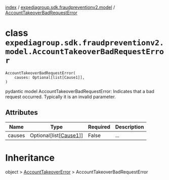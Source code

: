[index](index.md) / [expediagroup.sdk.fraudpreventionv2.model](expediagroup.sdk.fraudpreventionv2.model.md) / [AccountTakeoverBadRequestError](AccountTakeoverBadRequestError.md)
# class `expediagroup.sdk.fraudpreventionv2.model.AccountTakeoverBadRequestError`
```
AccountTakeoverBadRequestError(
    causes: Optional[list[Cause1]],
)
```

pydantic model AccountTakeoverBadRequestError: Indicates that a bad request occurred. Typically it is an invalid parameter.



## Attributes
    
    
        
    

|  Name  |                 Type                | Required | Description |
|--------|-------------------------------------|----------|-------------|
| causes | Optional[list[[Cause1](Cause1.md)]] |  False   |     ...     |










# Inheritance
object > [AccountTakeoverError](AccountTakeoverError.md) > AccountTakeoverBadRequestError